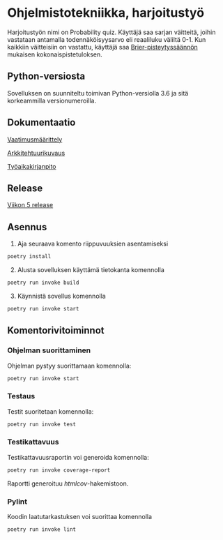 # Ohjelmistotekniikka, harjoitustyö

Harjoitustyön nimi on Probability quiz. Käyttäjä saa sarjan väitteitä, joihin vastataan antamalla todennäköisyysarvo eli reaaliluku väliltä 0-1. Kun kaikkiin väitteisiin on vastattu, käyttäjä saa [Brier-pisteytyssäännön](https://en.wikipedia.org/wiki/Brier_score) mukaisen kokonaispistetuloksen. 

## Python-versiosta

Sovelluksen on suunniteltu toimivan Python-versiolla 3.6 ja sitä korkeammilla versionumeroilla.

## Dokumentaatio

[Vaatimusmäärittely](https://github.com/taapp/ot-harjoitustyo/blob/master/dokumentaatio/vaatimusmaarittely.md)

[Arkkitehtuurikuvaus](https://github.com/taapp/ot-harjoitustyo/blob/master/dokumentaatio/arkkitehtuuri.md)

[Työaikakirjanpito](https://github.com/taapp/ot-harjoitustyo/blob/master/dokumentaatio/tuntikirjanpito.md)

## Release

[Viikon 5 release](https://github.com/taapp/ot-harjoitustyo/releases/tag/viikko5)

## Asennus

1. Aja seuraava komento riippuvuuksien asentamiseksi

```bash
poetry install
```

2. Alusta sovelluksen käyttämä tietokanta komennolla

```bash
poetry run invoke build
```

3. Käynnistä sovellus komennolla

```bash
poetry run invoke start
```
## Komentorivitoiminnot

### Ohjelman suorittaminen

Ohjelman pystyy suorittamaan komennolla:

```bash
poetry run invoke start
```


### Testaus

Testit suoritetaan komennolla:

```bash
poetry run invoke test
```

### Testikattavuus

Testikattavuusraportin voi generoida komennolla:

```bash
poetry run invoke coverage-report
```

Raportti generoituu _htmlcov_-hakemistoon.

### Pylint

Koodin laatutarkastuksen voi suorittaa komennolla

```bash
poetry run invoke lint
```